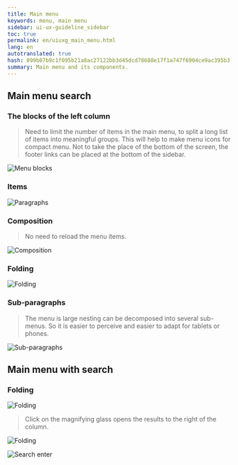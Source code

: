 ```yaml
---
title: Main menu
keywords: menu, main menu
sidebar: ui-ux-guideline_sidebar
toc: true
permalink: en/uiuxg_main_menu.html
lang: en
autotranslated: true
hash: 099b07b9c1f095b21a8ac27122bb3d45dcd78688e17f1a747f6904ce9ac395b3
summary: Main menu and its components.
---
```


## Main menu search

### The blocks of the left column

> Need to limit the number of items in the main menu, to split a long list of items into meaningful groups. This will help to make menu icons for compact menu. Not to take the place of the bottom of the screen, the footer links can be placed at the bottom of the sidebar.

![Menu blocks](/images/pages/guides/ui-ux-guideline/uiuxg_main_menu/1.png)

### Items

![Paragraphs](/images/pages/guides/ui-ux-guideline/uiuxg_main_menu/2.png)

### Composition

> No need to reload the menu items.

![Composition](/images/pages/guides/ui-ux-guideline/uiuxg_main_menu/3.png)

### Folding

![Folding](/images/pages/guides/ui-ux-guideline/uiuxg_main_menu/4.png)

### Sub-paragraphs

> The menu is large nesting can be decomposed into several sub-menus. So it is easier to perceive and easier to adapt for tablets or phones.

![Sub-paragraphs](/images/pages/guides/ui-ux-guideline/uiuxg_main_menu/5.png)

## Main menu with search

### Folding

![Folding](/images/pages/guides/ui-ux-guideline/uiuxg_main_menu/6.png)

> Click on the magnifying glass opens the results to the right of the column.

![Folding](/images/pages/guides/ui-ux-guideline/uiuxg_main_menu/7.png)

![Search enter](/images/pages/guides/ui-ux-guideline/uiuxg_main_menu/8.png)



